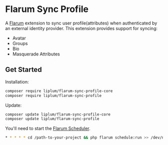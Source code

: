 # Flarum Sync Profile

A [Flarum](http://flarum.org) extension to sync user profile(attributes) when authenticated by an external identity provider. This extension provides support for syncing:

- Avatar
- Groups
- Bio
- Masquerade Attributes

## Get Started

Installation:

```sh
composer require liplum/flarum-sync-profile-core
composer require liplum/flarum-sync-profile
```

Update:

```sh
composer update liplum/flarum-sync-profile-core
composer update liplum/flarum-sync-profile
```

You'll need to start the [Flarum Scheduler](https://docs.flarum.org/scheduler/).

```sh
* * * * * cd /path-to-your-project && php flarum schedule:run >> /dev/null 2>&1
```

